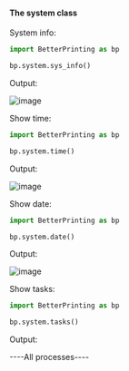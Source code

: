 #### The system class

System info:

```Python
import BetterPrinting as bp

bp.system.sys_info()

```

Output:

![image](https://user-images.githubusercontent.com/83476809/144720698-1048b647-3ef1-403f-a322-5702954deb86.png)

Show time:

```Python
import BetterPrinting as bp

bp.system.time()

```

Output:

![image](https://user-images.githubusercontent.com/83476809/144720759-60b604ef-8c1a-4610-8e3a-dc673eac2766.png)

Show date:

```Python
import BetterPrinting as bp

bp.system.date()

```

Output:

![image](https://user-images.githubusercontent.com/83476809/144720786-0fb1d950-ed3b-42d7-a918-2c32428089a8.png)

Show tasks:

```Python
import BetterPrinting as bp

bp.system.tasks()

```

Output:

----All processes----
